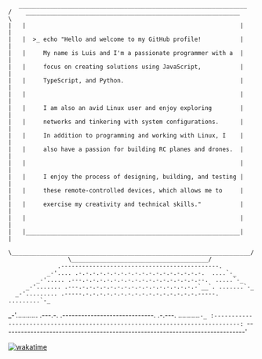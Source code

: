 
       _________________________________________________________________
    /    _____________________________________________________________    \
    |   |                                                             |   |
    |   |  >_ echo "Hello and welcome to my GitHub profile!           |   |
    |   |     My name is Luis and I'm a passionate programmer with a  |   |
    |   |     focus on creating solutions using JavaScript,           |   |
    |   |     TypeScript, and Python.                                 |   |
    |   |                                                             |   |
    |   |     I am also an avid Linux user and enjoy exploring        |   |
    |   |     networks and tinkering with system configurations.      |   |
    |   |     In addition to programming and working with Linux, I    |   |
    |   |     also have a passion for building RC planes and drones.  |   |
    |   |                                                             |   |
    |   |     I enjoy the process of designing, building, and testing |   |
    |   |     these remote-controlled devices, which allows me to     |   |
    |   |     exercise my creativity and technical skills."           |   |
    |   |                                                             |   |
    |   |_____________________________________________________________|   |
     \____________________________________________________________________/
                     \_______________________________________/
                  .---------------------------------------------.
               _-'.... .-.-.-.-.-.-.-.-.-.-.-.-.-.-.-.-.-.-.  ....`-_
            _-'..... .---.-.-.-.-.-.-.-.-.-.-.-.-.-.-.-.-.--.  .....`-_
         _-'....... .---.-.-.-.-.-.-.-.-.-.-.-.-.-.-.-.-.-`__`. .......`-_
      _-'......... .-----.-.-.-.-.-.-.-.-.-.-.-.-.-.-.-.-.-----. .........`-_
   _-'........... .---.-. .-----------------------------. .-.---. ...........`-_
  :-----------------------------------------------------------------------------:
  `-----------------------------------------------------------------------------'



[![wakatime](https://wakatime.com/badge/user/18b9494b-e4a1-4ef6-b414-f5ca7dd16ca3.svg)](https://wakatime.com/@18b9494b-e4a1-4ef6-b414-f5ca7dd16ca3)
<!--
**suarezluis/suarezluis** is a ✨ _special_ ✨ repository because its `README.md` (this file) appears on your GitHub profile.

Here are some ideas to get you started:

- 🔭 I’m currently working on ...
- 🌱 I’m currently learning ...
- 👯 I’m looking to collaborate on ...
- 🤔 I’m looking for help with ...
- 💬 Ask me about ...
- 📫 How to reach me: ...
- 😄 Pronouns: ...
- ⚡ Fun fact: ...
-->
